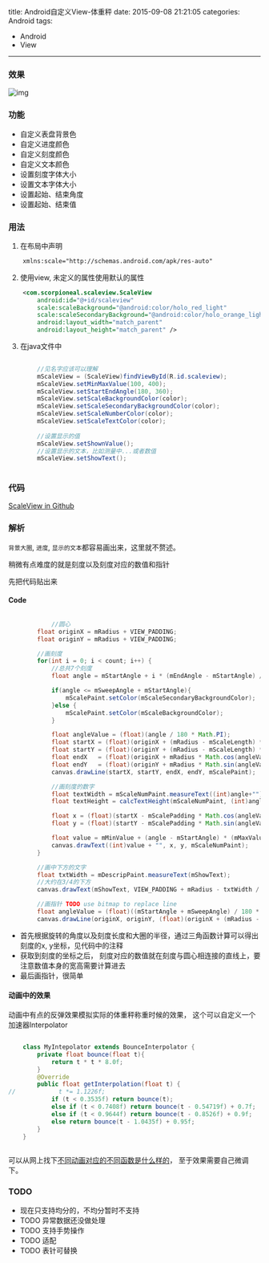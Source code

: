 title: Android自定义View-体重秤
date: 2015-09-08 21:21:05
categories: Android
tags:
- Android
- View
---

### 效果 ###
![img](http://7lrzgb.com1.z0.glb.clouddn.com/72CEC0AA-1462-444F-AA5E-E4E0AD09E656.png)

### 功能 ###

* 自定义表盘背景色
* 自定义进度颜色
* 自定义刻度颜色
* 自定义文本颜色
* 设置刻度字体大小
* 设置文本字体大小
* 设置起始、结束角度
* 设置起始、结束值

### 用法 ###

1. 在布局中声明

```xml
	xmlns:scale="http://schemas.android.com/apk/res-auto"
```

2. 使用view, 未定义的属性使用默认的属性

```xml
    <com.scorpioneal.scaleview.ScaleView
        android:id="@+id/scaleview"
        scale:scaleBackground="@android:color/holo_red_light"
        scale:scaleSecondaryBackground="@android:color/holo_orange_light"
        android:layout_width="match_parent"
        android:layout_height="match_parent" />
```

3. 在java文件中

```java
		
		//见名字应该可以理解
        mScaleView = (ScaleView)findViewById(R.id.scaleview);
        mScaleView.setMinMaxValue(100, 400);
        mScaleView.setStartEndAngle(180, 360);
        mScaleView.setScaleBackgroundColor(color);
        mScaleView.setScaleSecondaryBackgroundColor(color);
        mScaleView.setScaleNumberColor(color);
        mScaleView.setScaleTextColor(color);
        
        //设置显示的值
        mScaleView.setShownValue();
        //设置显示的文本，比如测量中...或者数值
        mScaleView.setShowText();
        
```

### 代码 ###

[ScaleView in Github](https://github.com/ScorpioNeal/ScaleView)

### 解析 ###

`背景大圈`, `进度`, `显示的文本`都容易画出来，这里就不赘述。

稍微有点难度的就是刻度以及刻度对应的数值和指针

先把代码贴出来

#### Code ####

```java

	        //圆心
        float originX = mRadius + VIEW_PADDING;
        float originY = mRadius + VIEW_PADDING;

        //画刻度
        for(int i = 0; i < count; i++) {
            //总共7个刻度
            float angle = mStartAngle + i * (mEndAngle - mStartAngle) / (count - 1);

            if(angle <= mSweepAngle + mStartAngle){
                mScalePaint.setColor(mScaleSecondaryBackgroundColor);
            }else {
                mScalePaint.setColor(mScaleBackgroundColor);
            }

            float angleValue = (float)(angle / 180 * Math.PI);
            float startX = (float)(originX + (mRadius - mScaleLength) * Math.cos(angleValue));
            float startY = (float)(originY + (mRadius - mScaleLength) * Math.sin(angleValue));
            float endX   = (float)(originX + mRadius * Math.cos(angleValue));
            float endY   = (float)(originY + mRadius * Math.sin(angleValue));
            canvas.drawLine(startX, startY, endX, endY, mScalePaint);

            //画刻度的数字
            float textWidth = mScaleNumPaint.measureText((int)angle+"");
            float textHeight = calcTextHeight(mScaleNumPaint, (int)angle+"");

            float x = (float)(startX - mScalePadding * Math.cos(angleValue)) - textWidth / 2;
            float y = (float)(startY - mScalePadding * Math.sin(angleValue)) + textHeight / 2; //坐标系不同，所以要minus

            float value = mMinValue + (angle - mStartAngle) * (mMaxValue - mMinValue) / (mEndAngle - mStartAngle);
            canvas.drawText((int)value + "", x, y, mScaleNumPaint);
        }

        //画中下方的文字
        float txtWidth = mDescripPaint.measureText(mShowText);
        //大约在3/4的下方
        canvas.drawText(mShowText, VIEW_PADDING + mRadius - txtWidth / 2, VIEW_PADDING + 7 * mRadius / 4, mDescripPaint);

        //画指针 TODO use bitmap to replace line
        float angleValue = (float)((mStartAngle + mSweepAngle) / 180 * Math.PI);
        canvas.drawLine(originX, originY, (float)(originX + (mRadius - 120) * Math.cos(angleValue)), (float)(originY + (mRadius - 120) * Math.sin(angleValue)), mScaleProgressPaint);


```

 * 首先根据旋转的角度以及刻度长度和大圈的半径，通过三角函数计算可以得出刻度的x, y坐标，见代码中的注释
 * 获取到刻度的坐标之后， 刻度对应的数值就在刻度与圆心相连接的直线上，要注意数值本身的宽高需要计算进去
 * 最后画指针，很简单
 
#### 动画中的效果 ####

动画中有点的反弹效果模拟实际的体重秤称重时候的效果， 这个可以自定义一个加速器Interpolator

```java

    class MyIntepolator extends BounceInterpolator {
        private float bounce(float t){
            return t * t * 8.0f;
        }
        @Override
        public float getInterpolation(float t) {
//            t *= 1.1226f;
            if (t < 0.3535f) return bounce(t);
            else if (t < 0.7408f) return bounce(t - 0.54719f) + 0.7f;
            else if (t < 0.9644f) return bounce(t - 0.8526f) + 0.9f;
            else return bounce(t - 1.0435f) + 0.95f;
        }
    }
    

```

可以从网上找下[不同动画对应的不同函数是什么样的](http://my.oschina.net/banxi/blog/135633#OSC_h1_2)， 至于效果需要自己微调下。


### TODO ###

 * 现在只支持均分的，不均分暂时不支持
 * TODO 异常数据还没做处理
 * TODO 支持手势操作
 * TODO 适配
 * TODO 表针可替换